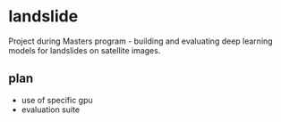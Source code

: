 # landslide
Project during Masters program - building and evaluating deep learning models for landslides on satellite images.

## plan
- use of specific gpu
- evaluation suite
